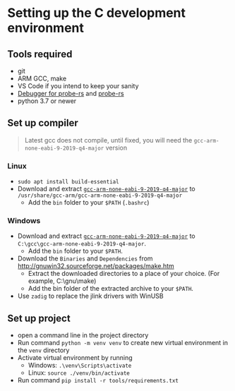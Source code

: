 Setting up the C development environment
========================================

Tools required
--------------

 - git
 - ARM GCC, make
 - VS Code if you intend to keep your sanity
 - [Debugger for probe-rs](https://marketplace.visualstudio.com/items?itemName=probe-rs.probe-rs-debugger) and [probe-rs](https://probe.rs)
 - python 3.7 or newer

Set up compiler
---------------

> Latest gcc does not compile, until fixed, you will need the `gcc-arm-none-eabi-9-2019-q4-major` version

### Linux

- `sudo apt install build-essential`
- Download and extract [`gcc-arm-none-eabi-9-2019-q4-major`](https://developer.arm.com/downloads/-/gnu-rm) to `/usr/share/gcc-arm/gcc-arm-none-eabi-9-2019-q4-major`
  - Add the `bin` folder to your `$PATH` (`.bashrc`)

### Windows

- Download and extract [`gcc-arm-none-eabi-9-2019-q4-major`](https://developer.arm.com/downloads/-/gnu-rm) to `C:\gcc\gcc-arm-none-eabi-9-2019-q4-major`.
  - Add the `bin` folder to your `$PATH`.
- Download the `Binaries` and `Dependencies` from http://gnuwin32.sourceforge.net/packages/make.htm
  - Extract the downloaded directories to a place of your choice. (For example, C:\gnu\make)
  - Add the bin folder of the extracted archive to your `$PATH`.
- Use `zadig` to replace the jlink drivers with WinUSB

Set up project
--------------

 - open a command line in the project directory
 - Run command `python -m venv venv` to create new virtual environment in the `venv` directory
 - Activate virtual environment by running
   - Windows: `.\venv\Scripts\activate`
   - Linux: `source ./venv/bin/activate`
 - Run command `pip install -r tools/requirements.txt`
